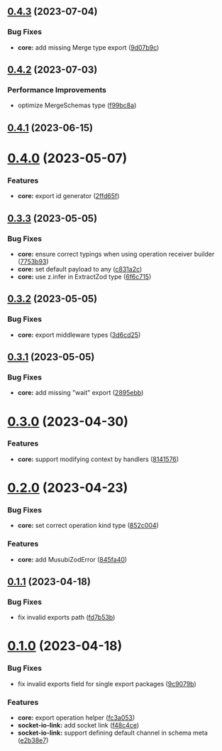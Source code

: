 ## [0.4.3](https://github.com/TheUnderScorer/musubi/compare/socket-io-link-v0.4.2...socket-io-link-v0.4.3) (2023-07-04)


### Bug Fixes

* **core:** add missing Merge type export ([9d07b9c](https://github.com/TheUnderScorer/musubi/commit/9d07b9c32a22262cf380814f1e8b54eda7eb58d2))

## [0.4.2](https://github.com/TheUnderScorer/musubi/compare/socket-io-link-v0.4.1...socket-io-link-v0.4.2) (2023-07-03)


### Performance Improvements

* optimize MergeSchemas type ([f99bc8a](https://github.com/TheUnderScorer/musubi/commit/f99bc8a309f8130a8a9d281d17cda76d1b43a021))

## [0.4.1](https://github.com/TheUnderScorer/musubi/compare/socket-io-link-v0.4.0...socket-io-link-v0.4.1) (2023-06-15)

# [0.4.0](https://github.com/TheUnderScorer/musubi/compare/socket-io-link-v0.3.3...socket-io-link-v0.4.0) (2023-05-07)


### Features

* **core:** export id generator ([2ffd65f](https://github.com/TheUnderScorer/musubi/commit/2ffd65f190e1b987d14c38ef67cae318aca9d58c))

## [0.3.3](https://github.com/TheUnderScorer/musubi/compare/socket-io-link-v0.3.2...socket-io-link-v0.3.3) (2023-05-05)


### Bug Fixes

* **core:** ensure correct typings when using operation receiver builder ([7753b93](https://github.com/TheUnderScorer/musubi/commit/7753b93c40b36a4589a2922dc8bad0dac2c28a11))
* **core:** set default payload to any ([c831a2c](https://github.com/TheUnderScorer/musubi/commit/c831a2c6e85aeb8afef2015dbbbd871008d48c64))
* **core:** use z.infer in ExtractZod type ([6f6c715](https://github.com/TheUnderScorer/musubi/commit/6f6c715f5fed461f40025310faaa014e178993aa))

## [0.3.2](https://github.com/TheUnderScorer/musubi/compare/socket-io-link-v0.3.1...socket-io-link-v0.3.2) (2023-05-05)


### Bug Fixes

* **core:** export middleware types ([3d6cd25](https://github.com/TheUnderScorer/musubi/commit/3d6cd250cf4ccf389dcda8164cae8fcfb52b6410))

## [0.3.1](https://github.com/TheUnderScorer/musubi/compare/socket-io-link-v0.3.0...socket-io-link-v0.3.1) (2023-05-05)


### Bug Fixes

* **core:** add missing "wait" export ([2895ebb](https://github.com/TheUnderScorer/musubi/commit/2895ebb381d49dfc02277f4ee5ecd100aabe660a))

# [0.3.0](https://github.com/TheUnderScorer/musubi/compare/socket-io-link-v0.2.0...socket-io-link-v0.3.0) (2023-04-30)


### Features

* **core:** support modifying context by handlers ([8141576](https://github.com/TheUnderScorer/musubi/commit/8141576997da59d6cd519f901a921c133607931e))

# [0.2.0](https://github.com/TheUnderScorer/musubi/compare/socket-io-link-v0.1.1...socket-io-link-v0.2.0) (2023-04-23)


### Bug Fixes

* **core:** set correct operation kind type ([852c004](https://github.com/TheUnderScorer/musubi/commit/852c0049bd5e70fedaa8ff8ae0650d276c5c9f28))


### Features

* **core:** add MusubiZodError ([845fa40](https://github.com/TheUnderScorer/musubi/commit/845fa4007454fae3b1f45f2eb43bd126a1b06574))

## [0.1.1](https://github.com/TheUnderScorer/musubi/compare/socket-io-link-v0.1.0...socket-io-link-v0.1.1) (2023-04-18)


### Bug Fixes

* fix invalid exports path ([fd7b53b](https://github.com/TheUnderScorer/musubi/commit/fd7b53be9c5e9f02d295f8584001a3b637ea733e))

# [0.1.0](https://github.com/TheUnderScorer/musubi/compare/socket-io-link-v0.0.1...socket-io-link-v0.1.0) (2023-04-18)


### Bug Fixes

* fix invalid exports field for single export packages ([9c9079b](https://github.com/TheUnderScorer/musubi/commit/9c9079b6a31b840307e67ba1ea21a9142b778470))


### Features

* **core:** export operation helper ([fc3a053](https://github.com/TheUnderScorer/musubi/commit/fc3a0531bcf212c1f675c23e309777dc6fb14f16))
* **socket-io-link:** add socket link ([f48c4ce](https://github.com/TheUnderScorer/musubi/commit/f48c4cec0fe21ff488c7928c5f52da003a870351))
* **socket-io-link:** support defining default channel in schema meta ([e2b38e7](https://github.com/TheUnderScorer/musubi/commit/e2b38e743ff89efb67865baf4440a630d5a9f834))
